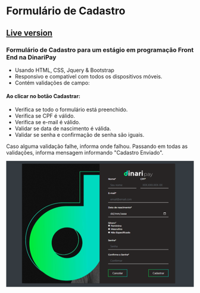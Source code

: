 #  Formulário de Cadastro
## [Live version]()
### Formulário de Cadastro para um estágio em programação Front End na DinariPay

- Usando HTML, CSS, Jquery & Bootstrap
- Responsivo e compatível com todos os dispositivos móveis.
- Contém validações de campo:
  
 #### Ao clicar no botão Cadastrar:
  - Verifica se todo o formulário está preenchido.
  - Verifica se CPF é válido.
  - Verifica se e-mail é válido.
  - Validar se data de nascimento é válida.
  - Validar se senha e confirmação de senha são iguais.

Caso alguma validação falhe, informa onde falhou.
Passando em todas as validações, informa mensagem
informando "Cadastro Enviado".
  
  
  


![preview img](/preview.png)
